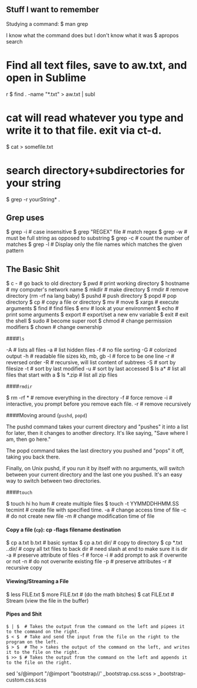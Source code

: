 ## Stuff I want to remember

  Studying a command: $ man grep

  I know what the command does but I don't know what it was $ apropos search

  # Find all text files, save to aw.txt, and open in Sublime
r $ find . -name  "*.txt"  > aw.txt | subl

  # cat will read whatever you type and write it to that file. exit via ct-d.
  $  cat > somefile.txt

  # search directory+subdirectories for your string
  $ grep -r yourString* .

## Grep uses

  $ grep -i           # case insensitive
  $ grep "REGEX" file # match regex
  $ grep -w           # must be full string as opposed to substring
  $ grep -c           # count the number of matches
  $ grep -l           # Display only the file names which matches the given pattern

## The Basic Shit

  $ c -      # go back to old directory
  $ pwd      # print working directory
  $ hostname # my computer's network name
  $ mkdir    # make directory
  $ rmdir    # remove directory (rm -rf na lang baby)
  $ pushd    # push directory
  $ popd     # pop directory
  $ cp       # copy a file or directory
  $ mv       # move
  $ xargs    # execute arguments
  $ find     # find files
  $ env      # look at your environment
  $ echo     # print some arguments
  $ export   # export/set a new env variable
  $ exit     # exit the shell
  $ sudo     # become super root
  $ chmod    # change permission modifiers
  $ chown    # change ownership

####`ls`

  -A         # lists all files
  -a         # list hidden files
  -f         # no file sorting
  -G         # colorized output
  -h         # readable file sizes kb, mb, gb
  -l         # force to be one line
  -r         # reversed order
  -R         # recursive, will list content of subtrees
  -S         # sort by filesize
  -t         # sort by last modified
  -u         # sort by last accessed
  $ ls a*    # list all files that start with a
  $ ls *.zip # list all zip files

####`rmdir`

  $ rm -rf *        # remove everything in the directory
  -f            # force remove
  -i            # interactive, you prompt before you remove each file.
  -r            # remove recursively

####Moving around (`pushd`, `popd`)

The pushd command takes your current directory and "pushes" it into a list for later, then it changes to another directory. It's like saying, "Save where I am, then go here."

The popd command takes the last directory you pushed and "pops" it off, taking you back there.

Finally, on Unix pushd, if you run it by itself with no arguments, will switch between your current directory and the last one you pushed. It's an easy way to switch between two directories.

####`touch`

  $ touch hi ho hum    # create multiple files
  $ touch -t YYMMDDHHMM.SS tecmint # create file with specified time. 
  -a            # change access time of file
  -c             # do not create new file
  -m            # change modification time of file

#### Copy a file (`cp`): cp -flags filename destination

  $ cp a.txt b.txt    # basic syntax
  $ cp a.txt dir/      # copy to directory
  $ cp *.txt ..dir/    # copy all txt files to back dir
              # need slash at end to make sure it is dir
  -a            # preserve attribute of files
  -f            # force
  -i            # add prompt to ask if overwrite or not
  -n            # do not overwrite existing file
  -p            # preserve attributes
  -r            # recursive copy

#### Viewing/Streaming a File

  $ less FILE.txt
  $ more FILE.txt     # (do the math bitches)
  $ cat FILE.txt       # Stream (view the file in the buffer)

#### Pipes and Shit

    $ | $  # Takes the output from the command on the left and pipees it to the command on the right.
    $ < $  # Take and send the input from the file on the right to the program on the left.
    $ > $  # The > takes the output of the command on the left, and writes it to the file on the right.
    $ >> $ # Takes the output from the command on the left and appends it to the file on the right.


sed 's/@import "/@import "bootstrap\//' _bootstrap.css.scss > _bootstrap-custom.css.scss
